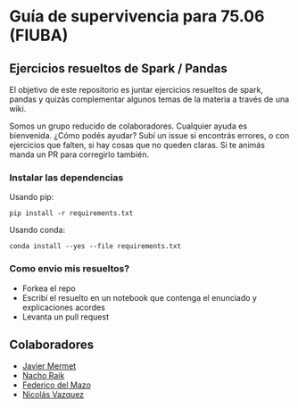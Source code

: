 # Guía de supervivencia para 75.06 (FIUBA)
## Ejercicios resueltos de Spark / Pandas

El objetivo de este repositorio es juntar ejercicios resueltos de spark, pandas y quizás complementar algunos temas de la materia a través de una wiki.

Somos un grupo reducido de colaboradores. Cualquier ayuda es bienvenida. ¿Cómo podés ayudar? Subí un issue si encontrás errores, o con ejercicios que falten, si hay cosas que no queden claras. Si te animás manda un PR para corregirlo también.

### Instalar las dependencias
Usando pip:
```
pip install -r requirements.txt
```

Usando conda:
```
conda install --yes --file requirements.txt
```

### Como envio mis resueltos?
* Forkea el repo
* Escribí el resuelto en un notebook que contenga el enunciado y explicaciones acordes
* Levanta un pull request

## Colaboradores

* [Javier Mermet](https://www.linkedin.com/in/javier-mermet)
* [Nacho Raik](https://www.linkedin.com/in/ignacio-raik-56a028aa)
* [Federico del Mazo](https://github.com/FdelMazo)
* [Nicolás Vazquez](https://github.com/ndvazquez)
